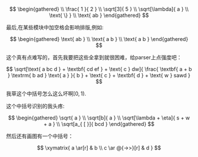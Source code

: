 $$
\begin{gathered}
\\
\frac{ 1 }{ 2 } \\
\sqrt[3]{ 5 } \\
\sqrt[\lambda]{ a } \\
\text{ \} } \\
\text{ ab }
\end{gathered}
$$

最后,在某些模块中加空格会影响排版,例如:

$$
\begin{gathered}
\text{ ab } \\
\text{ a b } \\
\text{ a b }
\end{gathered}
$$

这个真有点难写的，首先我要把这些全拿到就很困难，给parser上点强度吧：

$$
\sqrt[\text{ a bc d } + \textbf{ cd ef } + \text{ c } dw]{ \frac{ \textbf{ a + b } \textrm{ b ad } \text{ a } }{ b } + \text{ c } + \textbf{ d } + \text{ w } sawd }
$$

我草这个中括号怎么这么坏啊$[ 0 , 1 )$.

这个中括号识别的我头疼:

$$
\begin{gathered}
\sqrt{ a } \\
\sqrt[b]{ a } \\
\sqrt[\lambda + \eta]{ s + w + a } \\
\sqrt[a_{ [ }]{ bcd }
\end{gathered}
$$

然后还有画图有一个中括号：

$$
\xymatrix{ a \ar[r] & b \\
c \ar @{->>}[r] & d }
$$


